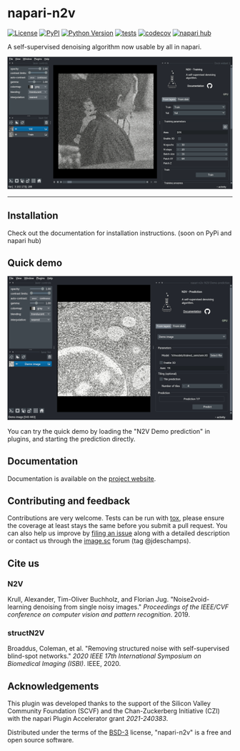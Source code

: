 # napari-n2v

[![License](https://img.shields.io/pypi/l/napari-n2v.svg?color=green)](https://github.com/githubuser/napari-n2v/raw/main/LICENSE)
[![PyPI](https://img.shields.io/pypi/v/napari-n2v.svg?color=green)](https://pypi.org/project/napari-n2v)
[![Python Version](https://img.shields.io/pypi/pyversions/napari-n2v.svg?color=green)](https://python.org)
[![tests](https://github.com/juglab/napari-n2v/workflows/tests/badge.svg)](https://github.com/githubuser/napari-n2v/actions)
[![codecov](https://codecov.io/gh/juglab/napari-n2v/branch/main/graph/badge.svg)](https://codecov.io/gh/githubuser/napari-n2v)
[![napari hub](https://img.shields.io/endpoint?url=https://api.napari-hub.org/shields/napari-n2v)](https://napari-hub.org/plugins/napari-n2v)

A self-supervised denoising algorithm now usable by all in napari.

![Training](docs/images/training.gif)

----------------------------------

## Installation
<!---
You can install `napari-n2v` via [pip]:

    pip install napari-n2v

Or through the [napari-hub](https://napari.org/stable/plugins/find_and_install_plugin.html).
-->
Check out the documentation for installation instructions. (soon on PyPi and napari hub)


## Quick demo

![Demo prediction](docs/images/demo.gif)

You can try the quick demo by loading the "N2V Demo prediction" in plugins, and starting the prediction directly.
## Documentation

Documentation is available on the [project website](https://juglab.github.io/napari-n2v/).


## Contributing and feedback

Contributions are very welcome. Tests can be run with [tox], please ensure
the coverage at least stays the same before you submit a pull request. You can also 
help us improve by [filing an issue] along with a detailed description or contact us
through the [image.sc](https://forum.image.sc/) forum (tag @jdeschamps).


## Cite us

### N2V

Krull, Alexander, Tim-Oliver Buchholz, and Florian Jug. "Noise2void-learning denoising from single noisy images." 
*Proceedings of the IEEE/CVF conference on computer vision and pattern recognition*. 2019.

### structN2V

Broaddus, Coleman, et al. "Removing structured noise with self-supervised blind-spot networks." *2020 IEEE 17th 
International Symposium on Biomedical Imaging (ISBI)*. IEEE, 2020.


## Acknowledgements

This plugin was developed thanks to the support of the Silicon Valley Community Foundation (SCVF) and the 
Chan-Zuckerberg Initiative (CZI) with the napari Plugin Accelerator grant _2021-240383_.


Distributed under the terms of the [BSD-3] license,
"napari-n2v" is a free and open source software.

[napari]: https://github.com/napari/napari
[Cookiecutter]: https://github.com/audreyr/cookiecutter
[@napari]: https://github.com/napari
[MIT]: http://opensource.org/licenses/MIT
[BSD-3]: http://opensource.org/licenses/BSD-3-Clause
[GNU GPL v3.0]: http://www.gnu.org/licenses/gpl-3.0.txt
[GNU LGPL v3.0]: http://www.gnu.org/licenses/lgpl-3.0.txt
[Apache Software License 2.0]: http://www.apache.org/licenses/LICENSE-2.0
[Mozilla Public License 2.0]: https://www.mozilla.org/media/MPL/2.0/index.txt
[cookiecutter-napari-plugin]: https://github.com/napari/cookiecutter-napari-plugin

[filing an issue]: https://github.com/githubuser/napari-n2v/issues

[napari]: https://github.com/napari/napari
[tox]: https://tox.readthedocs.io/en/latest/
[pip]: https://pypi.org/project/pip/
[PyPI]: https://pypi.org/
